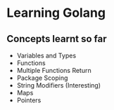 # Learning Golang

## Concepts learnt so far

- Variables and Types
- Functions
- Multiple Functions Return
- Package Scoping
- String Modifiers (Interesting)
- Maps
- Pointers

